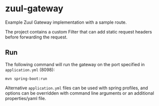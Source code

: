 # zuul-gateway
Example Zuul Gateway implementation with a sample route.

The project contains a custom Filter that can add static request headers before forwarding the request.

## Run

The following command will run the gateway on the port specified in `application.yml` (8098):

```
mvn spring-boot:run
```

Alternative `application.yml` files can be used with spring profiles, and options can be overridden with command line arguments or an additional properties/yaml file.
